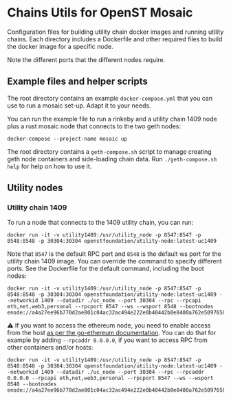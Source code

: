 # Chains Utils for OpenST Mosaic

Configuration files for building utility chain docker images and running utility chains.
Each directory includes a Dockerfile and other required files to build the docker image for a specific node.

Note the different ports that the different nodes require.

## Example files and helper scripts

The root directory contains an example `docker-compose.yml` that you can use to run a mosaic set-up.
Adapt it to your needs.

You can run the example file to run a rinkeby and a utility chain 1409 node plus a rust mosaic node that connects to the two geth nodes:
```
docker-compose --project-name mosaic up
```

The root directory contains a `geth-compose.sh` script to manage creating geth node containers and side-loading chain data.
Run `./geth-compose.sh help` for help on how to use it.

## Utility nodes

### Utility chain 1409
To run a node that connects to the 1409 utility chain, you can run:
```
docker run -it -v utility1409:/usr/utility_node -p 8547:8547 -p 8548:8548 -p 30304:30304 openstfoundation/utility-node:latest-uc1409
```

Note that `8547` is the default RPC port and `8548` is the default ws port for the utility chain 1409 image.
You can override the command to specify different ports.
See the Dockerfile for the default command, including the boot nodes:
```
docker run -it -v utility1409:/usr/utility_node -p 8547:8547 -p 8548:8548 -p 30304:30304 openstfoundation/utility-node:latest-uc1409 --networkid 1409 --datadir ./uc_node --port 30304 --rpc --rpcapi eth,net,web3,personal --rpcport 8547 --ws --wsport 8548 --bootnodes enode://a4a27ee96b770d2ae801c04ac32ac494e222e0b40442b0e8400a762e5097658c47d4f66530a1459c17847215315e7dab1d99481e99cfbe9988a1bf02c2083b2e@35.173.117.179:30301,enode://08a5d0bcff92d06a8c1f7acef47d37610ffc0fb5146b693111b73656e0e2001c522971124eb8321687dcf21edd87dcf04d20276c9153ce5d045f075337c362c7@35.172.92.122:30301
```

⚠️ If you want to access the ethereum node, you need to enable access from the host [as per the go-ethereum documentation](https://hub.docker.com/r/ethereum/client-go/).
You can do that for example by adding `--rpcaddr 0.0.0.0`, if you want to access RPC from other containers and/or hosts:
```
docker run -it -v utility1409:/usr/utility_node -p 8547:8547 -p 8548:8548 -p 30304:30304 openstfoundation/utility-node:latest-uc1409 --networkid 1409 --datadir ./uc_node --port 30304 --rpc --rpcaddr 0.0.0.0 --rpcapi eth,net,web3,personal --rpcport 8547 --ws --wsport 8548 --bootnodes enode://a4a27ee96b770d2ae801c04ac32ac494e222e0b40442b0e8400a762e5097658c47d4f66530a1459c17847215315e7dab1d99481e99cfbe9988a1bf02c2083b2e@35.173.117.179:30301,enode://08a5d0bcff92d06a8c1f7acef47d37610ffc0fb5146b693111b73656e0e2001c522971124eb8321687dcf21edd87dcf04d20276c9153ce5d045f075337c362c7@35.172.92.122:30301
```
